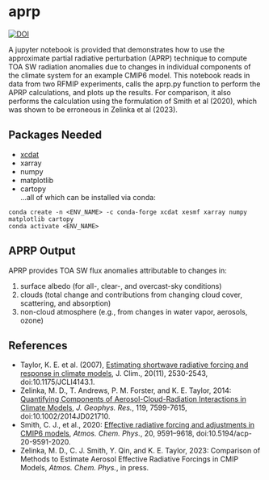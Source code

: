 # aprp

[![DOI](https://zenodo.org/badge/DOI/10.5281/zenodo.8206763.svg)](https://doi.org/10.5281/zenodo.8206763)

A jupyter notebook is provided that demonstrates how to use the approximate partial radiative perturbation (APRP) technique to compute TOA SW radiation anomalies due to changes in individual components of the climate system for an example CMIP6 model. This notebook reads in data from two RFMIP experiments, calls the aprp.py function to perform the APRP calculations, and plots up the results. For comparison, it also performs the calculation using the formulation of Smith et al (2020), which was shown to be erroneous in Zelinka et al (2023).

Packages Needed
----------
- [xcdat](https://xcdat.readthedocs.io/en/stable/)
- xarray
- numpy
- matplotlib
- cartopy<br>
...all of which can be installed via conda:
```
conda create -n <ENV_NAME> -c conda-forge xcdat xesmf xarray numpy matplotlib cartopy
conda activate <ENV_NAME>
```

APRP Output
----------
APRP provides TOA SW flux anomalies attributable to changes in:

1. surface albedo (for all-, clear-, and overcast-sky conditions)
2. clouds (total change and contributions from changing cloud cover, scattering, and absorption)
3. non-cloud atmosphere (e.g., from changes in water vapor, aerosols, ozone)


References
----------
- Taylor, K. E. et al. (2007), [Estimating shortwave radiative forcing and response in climate models](https://journals.ametsoc.org/doi/10.1175/JCLI4143.1), J. Clim., 20(11), 2530-2543, doi:10.1175/JCLI4143.1.  
- Zelinka, M. D., T. Andrews, P. M. Forster, and K. E. Taylor, 2014: [Quantifying Components of Aerosol-Cloud-Radiation Interactions in Climate Models](http://onlinelibrary.wiley.com/doi/10.1002/2014JD021710/abstract), _J. Geophys. Res._, 119, 7599-7615, doi:10.1002/2014JD021710.
- Smith, C. J., et al., 2020: [Effective radiative forcing and adjustments in CMIP6 models](https://doi.org/10.5194/acp-20-9591-2020), _Atmos. Chem. Phys._, 20, 9591–9618, doi:10.5194/acp-20-9591-2020.
- Zelinka, M. D., C. J. Smith, Y. Qin, and K. E. Taylor, 2023: Comparison of Methods to Estimate Aerosol Effective Radiative Forcings in CMIP Models, _Atmos. Chem. Phys._, in press.

